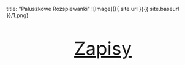 title: "Paluszkowe Rozśpiewanki"
![Image]({{ site.url }}{{ site.baseurl }}/1.png)
<font size="20">
<p style="text-align: center; "> 
<a href="{{ site.url }}{{ site.baseurl }}/pages/zapisy">Zapisy</a>
</p>
</font>

